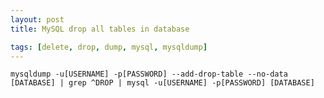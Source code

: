 ```yaml
---
layout: post
title: MySQL drop all tables in database

tags: [delete, drop, dump, mysql, mysqldump]
---
```


    mysqldump -u[USERNAME] -p[PASSWORD] --add-drop-table --no-data [DATABASE] | grep ^DROP | mysql -u[USERNAME] -p[PASSWORD] [DATABASE]
